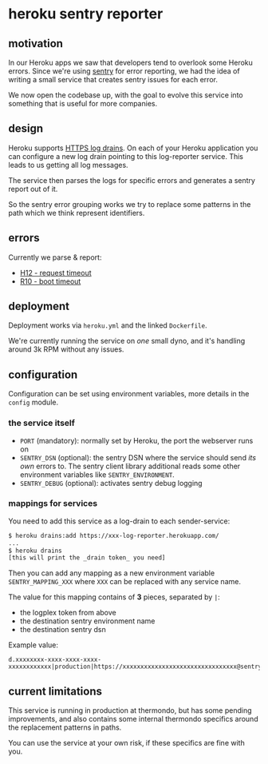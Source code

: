 # heroku sentry reporter

## motivation

In our Heroku apps we saw that developers tend to overlook some Heroku errors.
Since we're using [sentry](sentry.io/) for error reporting, we had the idea of
writing a small service that creates sentry issues for each error.

We now open the codebase up, with the goal to evolve this service into something
that is useful for more companies.

## design

Heroku supports
[HTTPS log drains](https://devcenter.heroku.com/articles/log-drains). On each of
your Heroku application you can configure a new log drain pointing to this
log-reporter service. This leads to us getting all log messages.

The service then parses the logs for specific errors and generates a
sentry report out of it.

So the sentry error grouping works we try to replace some patterns in the path
which we think represent identifiers.

## errors

Currently we parse & report:

- [H12 - request timeout](https://devcenter.heroku.com/articles/error-codes#h12-request-timeout)
- [R10 - boot timeout](https://devcenter.heroku.com/articles/error-codes#r10-boot-timeout)

## deployment

Deployment works via `heroku.yml` and the linked `Dockerfile`.

We're currently running the service on _one_ small dyno, and it's handling
around 3k RPM without any issues.

## configuration

Configuration can be set using environment variables, more details in the
`config` module.

### the service itself

- `PORT` (mandatory): normally set by Heroku, the port the webserver runs on
- `SENTRY_DSN` (optional): the sentry DSN where the service should send _its own_
  errors to. The sentry client library additional reads some other environment
  variables like `SENTRY_ENVIRONMENT`.
- `SENTRY_DEBUG` (optional): activates sentry debug logging

### mappings for services

You need to add this service as a log-drain to each sender-service:

```bash
$ heroku drains:add https://xxx-log-reporter.herokuapp.com/
...
$ heroku drains
[this will print the _drain token_ you need]
```

Then you can add any mapping as a new environment variable `SENTRY_MAPPING_XXX`
where `XXX` can be replaced with any service name.

The value for this mapping contains of **3** pieces, separated by `|`:

- the logplex token from above
- the destination sentry environment name
- the destination sentry dsn

Example value:

```text
d.xxxxxxxx-xxxx-xxxx-xxxx-xxxxxxxxxxxx|production|https://xxxxxxxxxxxxxxxxxxxxxxxxxxxxxxxx@sentry.io/9999999
```

## current limitations

This service is running in production at thermondo, but has some pending
improvements, and also contains some internal thermondo specifics around the
replacement patterns in paths.

You can use the service at your own risk, if these specifics are fine with you.
